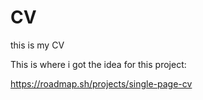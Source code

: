 # CV
this is my CV

This is where i got the idea for this project:

https://roadmap.sh/projects/single-page-cv
